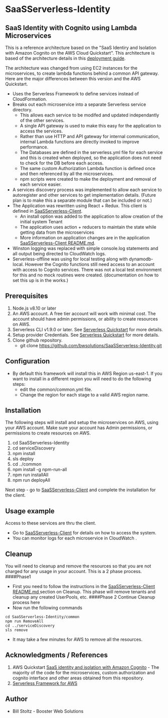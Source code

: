 # SaaSServerless-Identity

## SaaS Identity with Cognito using Lambda Microservices

This is a reference architecture based on the "SaaS Identiry and Isolation with Amazon Cognito on the AWS Cloud Quickstart". This architecture is based of the architecture details in this [deployment guide](https://fwd.aws/XKYDP).

The architecture was changed from using EC2 instances for the microservices, to create lambda functions behind a common API gateway. Here are the major differences between this version and the AWS Quickstart.

* Uses the Serverless Framework to define services instead of CloudFormation.
* Breaks out each microservice into a separate Serverless service directory. 
  * This allows each service to be modifed and updated independantly of the other services.
  * A single API gateway is used to make this easy for the application to access the services.
  * Rather than use HTTP and API gateway for internal communication, internal Lambda functions are directly invoked to improve performance.
  * The Databases are defined in the serverless.yml file for each service and this is created when deployed, so the application does not need to check for the DB before each access.
  * The same custom Authorization Lambda function is defined once and then referenced by all the microservices.
  * npm scripts were created to make the deployment and removal of each service easier.
* A services discovery process was implemented to allow each service to autoregister and other services to get implementation details. (Future plan is to make this a separate module that can be included or not.)
* The Application was rewritten using React + Redux. This client is defined in [SaaSServerless-Client](https://github.com/bwsolutions/SaaSServerless-Client).
  * An install option was added to the application to allow creation of the initial system Tenant
  * The application uses action + reducers to maintain the state while getting data from the microservices
  * More information on application changes are in the application [SaaSServerless-Client README.md](https://github.com/bwsolutions/SaaSServerless-Client).
* Winston logging was replaced with simple console.log statements and all output being directed to CloudWatch logs.
* Serverless-offline was using for local testing along with dynamodb-local. However the Cognito functions still need access to an account with access to Cognito services. There was not a local test environment for this and no mock routines were created. (documentation on how to set this up is in the works.)

## Prerequisites
1. Node.js v8.10 or later
2. An AWS account. A free tier account will work with minimal cost. The account should have admin permissions, or ability to create resources on AWS.
3. Serverless CLI v1.9.0 or later. See [Serverless Quickstart](https://serverless.com/framework/docs/providers/aws/guide/quick-start/) for more details.
4. Setup provider Credentials. See [Serverless Quickstart](https://serverless.com/framework/docs/providers/aws/guide/quick-start/) for more details.
5. Clone github repository.
    - git clone https://github.com/bwsolutions/SaaSServerless-Identity.git
  
## Configuration
* By default this framework will install this in AWS Region us-east-1. If you want to install in a different region you will need to do the following steps:
  - edit the common/common.yml file. 
  - Change the region for each stage to a valid AWS region name.
  
## Installation
The following steps will install and setup the microservices on AWS, using your AWS account. Make sure your account has Admin permissions, or permissions to create resources on AWS.
1. cd SaaSServerless-Identity
2. cd serviceDiscovery
3. npm install
4. sls deploy
5. cd ../common
6. npm install -g npm-run-all
7. npm run installAll
8. npm run deployAll

Next step - go to [SaaSServerless-Client](https://github.com/bwsolutions/SaaSServerless-Client) and complete the installation for the client.

## Usage example
Access to these services are thru the client. 
* Go to [SaaSServerless-Client](https://github.com/bwsolutions/SaaSServerless-Client) for details on how to access the system.
* You can monitor logs for each microservice in CloudWatch .

## Cleanup
You will need to cleanup and remove the resources so that you are not charged for any usage in your account. This is a 2 phase process.
####Phase1
* First you need to follow the instructions in the [SaaSServerless-Client README.md ](https://github.com/bwsolutions/SaaSServerless-Client) section on Cleanup. This phase will remove tenants and cleanup any created UserPools, etc.
####Phase 2
Continue Cleanup process here
* Now run the following commands
``` 
cd SaaSServerless-Identity/common
npm run RemoveAll
cd ../serviceDiscovery
sls remove
```
* It may take a few minutes for AWS to remove all the resources.

## Acknowledgments / References
1. AWS Quickstart [SaaS identity and isolation with Amazon Cognito](https://aws.amazon.com/quickstart/saas/identity-with-cognito/) - The majority of the code for the microservices, custom authorization and cognito interface and other areas obtained from this repository.
2. [Serverless Framework for AWS](https://serverless.com/framework/docs/providers/aws/guide/quick-start/)

## Author
* Bill Stoltz - Booster Web Solutions


